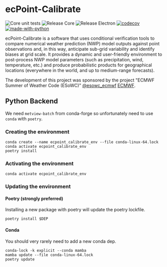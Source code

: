 # ecPoint-Calibrate

![Core unit tests](https://github.com/esowc/ecPoint-Calibrate/workflows/Core%20unit%20tests/badge.svg)
![Release Core](https://github.com/esowc/ecPoint-Calibrate/workflows/Release%20Core/badge.svg)
![Release Electron](https://github.com/esowc/ecPoint-Calibrate/workflows/Release%20Electron/badge.svg)
[![codecov](https://codecov.io/gh/esowc/ecPoint-Calibrate/branch/master/graph/badge.svg?token=x1SGIykSpy)](https://codecov.io/gh/esowc/ecPoint-Calibrate)
[![made-with-python](https://img.shields.io/badge/Made%20with-Python3.8-1f425f.svg)](https://www.python.org/)

ecPoint-Calibrate is a software that uses conditional verification tools to compare numerical weather prediction (NWP) model outputs against point observations and, in this way, anticipate sub-grid variability and identify biases at grid scale.
It provides a dynamic and user-friendly environment to post-process NWP model parameters (such as precipitation, wind, temperature, etc.) and produce probabilistic products for geographical locations (everywhere in the world, and up to medium-range forecasts).

The development of this project was sponsored by the project "ECMWF Summer of Weather Code (ESoWC)"
[@esowc_ecmwf](https://twitter.com/esowc_ecmwf?lang=en)
[ECMWF](https://www.ecmwf.int).


## Python Backend

We need `metview-batch` from conda-forge so unfortunately need to use `conda` with `poetry`.

### Creating the environment

```
conda create --name ecpoint_calibrate_env --file conda-linux-64.lock
conda activate ecpoint_calibrate_env
poetry install
```

### Activating the environment

```
conda activate ecpoint_calibrate_env
```

### Updating the environment

#### Poetry (strongly preferred)

Installing a new package with poetry will update the poetry lockfile.

```
poetry install $DEP
```

#### Conda

You should very rarely need to add a new conda dep.

```
conda-lock -k explicit --conda mamba
mamba update --file conda-linux-64.lock
poetry update
```



